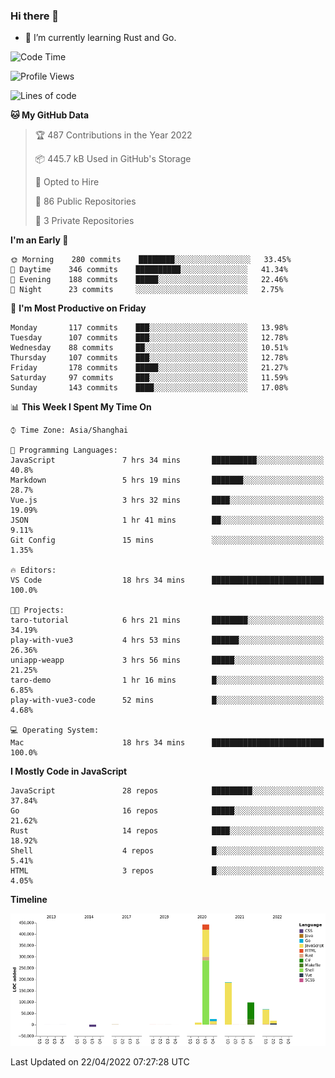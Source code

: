 ### Hi there 👋

- 🌱 I’m currently learning Rust and Go.

<!--START_SECTION:waka-->
![Code Time](http://img.shields.io/badge/Code%20Time-342%20hrs%2021%20mins-blue)

![Profile Views](http://img.shields.io/badge/Profile%20Views-6-blue)

![Lines of code](https://img.shields.io/badge/From%20Hello%20World%20I%27ve%20Written-844%20Thousand%20lines%20of%20code-blue)

**🐱 My GitHub Data** 

> 🏆 487 Contributions in the Year 2022
 > 
> 📦 445.7 kB Used in GitHub's Storage 
 > 
> 💼 Opted to Hire
 > 
> 📜 86 Public Repositories 
 > 
> 🔑 3 Private Repositories  
 > 
**I'm an Early 🐤** 

```text
🌞 Morning    280 commits    ████████░░░░░░░░░░░░░░░░░   33.45% 
🌆 Daytime    346 commits    ██████████░░░░░░░░░░░░░░░   41.34% 
🌃 Evening    188 commits    █████░░░░░░░░░░░░░░░░░░░░   22.46% 
🌙 Night      23 commits     ░░░░░░░░░░░░░░░░░░░░░░░░░   2.75%

```
📅 **I'm Most Productive on Friday** 

```text
Monday       117 commits    ███░░░░░░░░░░░░░░░░░░░░░░   13.98% 
Tuesday      107 commits    ███░░░░░░░░░░░░░░░░░░░░░░   12.78% 
Wednesday    88 commits     ██░░░░░░░░░░░░░░░░░░░░░░░   10.51% 
Thursday     107 commits    ███░░░░░░░░░░░░░░░░░░░░░░   12.78% 
Friday       178 commits    █████░░░░░░░░░░░░░░░░░░░░   21.27% 
Saturday     97 commits     ███░░░░░░░░░░░░░░░░░░░░░░   11.59% 
Sunday       143 commits    ████░░░░░░░░░░░░░░░░░░░░░   17.08%

```


📊 **This Week I Spent My Time On** 

```text
⌚︎ Time Zone: Asia/Shanghai

💬 Programming Languages: 
JavaScript               7 hrs 34 mins       ██████████░░░░░░░░░░░░░░░   40.8% 
Markdown                 5 hrs 19 mins       ███████░░░░░░░░░░░░░░░░░░   28.7% 
Vue.js                   3 hrs 32 mins       ████░░░░░░░░░░░░░░░░░░░░░   19.09% 
JSON                     1 hr 41 mins        ██░░░░░░░░░░░░░░░░░░░░░░░   9.11% 
Git Config               15 mins             ░░░░░░░░░░░░░░░░░░░░░░░░░   1.35%

🔥 Editors: 
VS Code                  18 hrs 34 mins      █████████████████████████   100.0%

🐱‍💻 Projects: 
taro-tutorial            6 hrs 21 mins       ████████░░░░░░░░░░░░░░░░░   34.19% 
play-with-vue3           4 hrs 53 mins       ██████░░░░░░░░░░░░░░░░░░░   26.36% 
uniapp-weapp             3 hrs 56 mins       █████░░░░░░░░░░░░░░░░░░░░   21.25% 
taro-demo                1 hr 16 mins        █░░░░░░░░░░░░░░░░░░░░░░░░   6.85% 
play-with-vue3-code      52 mins             █░░░░░░░░░░░░░░░░░░░░░░░░   4.68%

💻 Operating System: 
Mac                      18 hrs 34 mins      █████████████████████████   100.0%

```

**I Mostly Code in JavaScript** 

```text
JavaScript               28 repos            █████████░░░░░░░░░░░░░░░░   37.84% 
Go                       16 repos            █████░░░░░░░░░░░░░░░░░░░░   21.62% 
Rust                     14 repos            ████░░░░░░░░░░░░░░░░░░░░░   18.92% 
Shell                    4 repos             █░░░░░░░░░░░░░░░░░░░░░░░░   5.41% 
HTML                     3 repos             █░░░░░░░░░░░░░░░░░░░░░░░░   4.05%

```


**Timeline**

![Chart not found](https://raw.githubusercontent.com/elton/elton/main/charts/bar_graph.png) 


 Last Updated on 22/04/2022 07:27:28 UTC
<!--END_SECTION:waka-->

<!--
**elton/elton** is a ✨ _special_ ✨ repository because its `README.md` (this file) appears on your GitHub profile.

Here are some ideas to get you started:

- 🔭 I’m currently working on ...
- 🌱 I’m currently learning ...
- 👯 I’m looking to collaborate on ...
- 🤔 I’m looking for help with ...
- 💬 Ask me about ...
- 📫 How to reach me: ...
- 😄 Pronouns: ...
- ⚡ Fun fact: ...
-->
